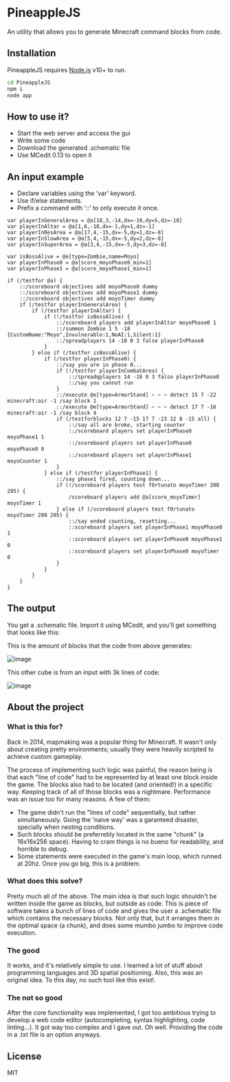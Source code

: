 # PineappleJS
An utility that allows you to generate Minecraft command blocks from code.

## Installation

PineappleJS requires [Node.js](https://nodejs.org/) v10+ to run.
```sh
cd PineappleJS
npm i
node app
```

## How to use it?
- Start the web server and access the gui
- Write some code
- Download the generated .schematic file
- Use MCedit 0.13 to open it

## An input example

- Declare variables using the 'var' keyword.
- Use if/else statements. 
- Prefix a command with '::' to only execute it once.

```
var playerInGeneralArea = @a[18,3,-14,dx=-19,dy=5,dz=-10]
var playerInAltar = @a[1,6,-18,dx=-1,dy=1,dz=-1]
var playerInResArea = @a[17,4,-15,dx=-5,dy=1,dz=-8]
var playerInSlowArea = @a[5,4,-15,dx=-5,dy=2,dz=-8]
var playerInSuperArea = @a[3,4,-15,dx=-5,dy=3,dz=-8]

var isBossAlive = @e[type=Zombie,name=Moyo]
var playerInPhase0 = @a[score_moyoPhase0_min=1]
var playerInPhase1 = @a[score_moyoPhase1_min=1]

if (/testfor @a) {
	::/scoreboard objectives add moyoPhase0 dummy
	::/scoreboard objectives add moyoPhase1 dummy
	::/scoreboard objectives add moyoTimer dummy
	if (/testfor playerInGeneralArea) {
		if (/testfor playerInAltar) {
			if (!/testfor isBossAlive) {
				::/scoreboard players add playerInAltar moyoPhase0 1
				::/summon Zombie 1 5 -18 {CustomName:"Moyo",Invulnerable:1,NoAI:1,Silent:1}
				::/spreadplayers 14 -18 0 3 false playerInPhase0
			} 
		} else if (/testfor isBossAlive) {
			if (/testfor playerInPhase0) {
				::/say you are in phase 0...
				if (!/testfor playerInCombatArea) {
					::/spreadqplayers 14 -18 0 3 false playerInPhase0
					::/say you cannot run
				}
				::/execute @e[type=ArmorStand] ~ ~ ~ detect 15 7 -22 minecraft:air -1 /say block 1
				::/execute @e[type=ArmorStand] ~ ~ ~ detect 17 7 -16 minecraft:air -1 /say block 4
				if (/testforblocks 12 7 -15 17 7 -23 12 8 -15 all) {
					::/say all are broke, starting counter
					::/scoreboard players set playerInPhase0 moyoPhase1 1
					::/scoreboard players set playerInPhase0 moyoPhase0 0
					::/scoreboard players set playerInPhase1 moyoCounter 1
				}
			} else if (/testfor playerInPhase1) {
				::/say phase1 fired, counting down...
				if (!/scoreboard players test f0rtunato moyoTimer 200 205) {
					/scoreboard players add @a[score_moyoTimer] moyoTimer 1				
				} else if (/scoreboard players test f0rtunato moyoTimer 200 205) {
					::/say ended counting, resetting...
					::scoreboard players set playerInPhase1 moyoPhase0 1
					::scoreboard players set playerInPhase0 moyoPhase1 0
					::scoreboard players set playerInPhase0 moyoTimer 0
				}
			}
		}
	}
}
```

## The output

You get a .schematic file. Import it using MCedit, and you'll get something that looks like this:

This is the amount of blocks that the code from above generates:

![image](https://github.com/frotunato/PineappleJS/assets/5445756/9c4161c3-8c7f-495e-b8b4-7bf41a36f63e)

This other cube is from an input with 3k lines of code:

![image](https://github.com/frotunato/PineappleJS/assets/5445756/158622da-b8a9-479b-bb15-a20b92f8d8bb)


## About the project

### What is this for?

Back in 2014, mapmaking was a popular thing for Minecraft. It wasn't only about creating pretty environments; usually they were heavily scripted to achieve custom gameplay.

The process of implementing such logic was painful, the reason being is that each "line of code" had to be represented by at least one block inside the game. The blocks also had to be located (and oriented!) in a specific way. Keeping track of all of those blocks was a nightmare. Performance was an issue too for many reasons. A few of them:

- The game didn't run the "lines of code" sequentially, but rather simultaneously. Going the 'naive way' was a garanteed disaster, specially when nesting conditions.
- Such blocks should be preferrebly located in the same "chunk" (a 16x16x256 space). Having to cram things is no bueno for readability, and horrible to debug.
- Some statements were executed in the game's main loop, which runned at 20hz. Once you go big, this is a problem.


### What does this solve?
Pretty much all of the above. The main idea is that such logic shouldn't be written inside the game as blocks, but outside as code. This is piece of software takes a bunch of lines of code and gives the user a .schematic file which contains the necessary blocks. Not only that, but it arranges them in the optimal space (a chunk), and does some mumbo jumbo to improve code execution.

### The good
It works, and it's relatively simple to use. I learned a lot of stuff about programming languages and 3D spatial positioning. Also, this was an original idea. To this day, no such tool like this exist!.

### The not so good
After the core functionality was implemented, I got too ambitious trying to develop a web code editor (autocompleting, syntax highlighting, code linting...). It got way too complex and I gave out. Oh well. Providing the code in a .txt file is an option anyways.



## License

MIT
